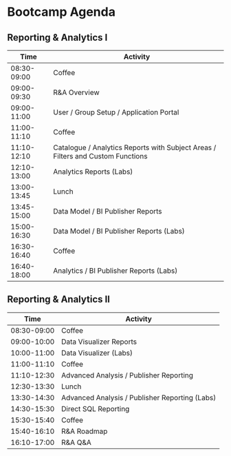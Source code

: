 # Bootcamp Agenda

## Reporting & Analytics I

|Time       |Activity                                                                       |
|-----------|-------------------------------------------------------------------------------|
|08:30-09:00|Coffee                                                                         |
|09:00-09:30|R&A Overview                                                                   |
|09:00-11:00|User / Group Setup / Application Portal                                        |
|11:00-11:10|Coffee                                                                         |
|11:10-12:10|Catalogue / Analytics Reports with Subject Areas / Filters and Custom Functions|
|12:10-13:00|Analytics Reports (Labs)                                                       |
|13:00-13:45|Lunch                                                                          |
|13:45-15:00|Data Model / BI Publisher Reports                                              |
|15:00-16:30|Data Model / BI Publisher Reports (Labs)                                       |
|16:30-16:40|Coffee                                                                         |
|16:40-18:00|Analytics / BI Publisher Reports (Labs)                                        |

## Reporting & Analytics II

|Time       |Activity                                                                       |
|-----------|-------------------------------------------------------------------------------|
|08:30-09:00|Coffee                                                                         |
|09:00-10:00|Data Visualizer Reports                                                        |
|10:00-11:00|Data Visualizer (Labs)                                                         |
|11:00-11:10|Coffee                                                                         |
|11:10-12:30|Advanced Analysis / Publisher Reporting                                        |
|12:30-13:30|Lunch                                                                          |
|13:30-14:30|Advanced Analysis / Publisher Reporting (Labs)                                 |
|14:30-15:30|Direct SQL Reporting                                                           |
|15:30-15:40|Coffee                                                                         |
|15:40-16:10|R&A Roadmap                                                                    |
|16:10-17:00|R&A Q&A                                                                        |
